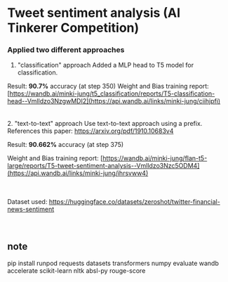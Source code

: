 # Tweet sentiment analysis (AI Tinkerer Competition)

### Applied two different approaches

1. "classification" approach
Added a MLP head to T5 model for classification.

Result: **90.7%** accuracy (at step 350)
Weight and Bias training report: [https://wandb.ai/minki-jung/t5_classification/reports/T5-classification-head--Vmlldzo3NzgwMDI2](https://api.wandb.ai/links/minki-jung/ciihjpfi) <br><br><br>
2. "text-to-text" approach
Use text-to-text approach using a prefix. References this paper: https://arxiv.org/pdf/1910.10683v4

Result: **90.662%** accuracy (at step 375)

Weight and Bias training report: [https://wandb.ai/minki-jung/flan-t5-large/reports/T5-tweet-sentiment-analysis--Vmlldzo3Nzc5ODM4](https://api.wandb.ai/links/minki-jung/ihrsvww4) <br><br><br>

Dataset used: https://huggingface.co/datasets/zeroshot/twitter-financial-news-sentiment <br><br><br>

note
---------------------
pip install runpod requests datasets transformers numpy evaluate wandb accelerate scikit-learn nltk absl-py rouge-score

